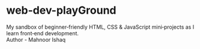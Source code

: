 # web-dev-playGround
My sandbox of beginner‑friendly HTML, CSS &amp; JavaScript mini‑projects as I learn front‑end development.
<br>
Author - Mahnoor Ishaq
